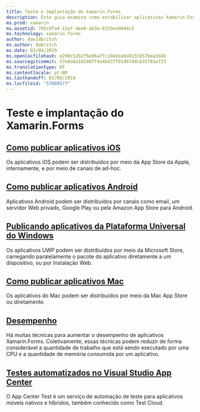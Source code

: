 ```yaml
---
title: Teste e implantação do Xamarin.Forms
description: Este guia examina como estabilizar aplicativos Xamarin.Forms por meio do ajuste de desempenho e da automação de teste com Xamarin.UITest e AppCenter.
ms.prod: xamarin
ms.assetid: 705c9fa4-12ef-4ee0-ab3e-8319ee9944c5
ms.technology: xamarin-forms
author: davidbritch
ms.author: dabritch
ms.date: 03/04/2019
ms.openlocfilehash: e290c52b2f6ed6a7fc194dea6a9155b57bea3d4b
ms.sourcegitcommit: 57e8a0a10246ff9a4bd37f01d67ddc635f81e723
ms.translationtype: HT
ms.contentlocale: pt-BR
ms.lasthandoff: 03/08/2019
ms.locfileid: "57669577"
---
```

# <a name="xamarinforms-deployment-and-testing"></a>Teste e implantação do Xamarin.Forms

## <a name="publishing-ios-appsiosdeploy-testapp-distributionindexmd"></a>[Como publicar aplicativos iOS](~/ios/deploy-test/app-distribution/index.md)

Os aplicativos iOS podem ser distribuídos por meio da App Store da Apple, internamente, e por meio de canais de ad-hoc.

## <a name="publishing-android-appsandroiddeploy-testpublishingindexmd"></a>[Como publicar aplicativos Android](~/android/deploy-test/publishing/index.md)

Aplicativos Android podem ser distribuídos por canais como email, um servidor Web privado, Google Play ou pela Amazon App Store para Android.

## <a name="publishing-universal-windows-platform-appswindowsuwppackaging"></a>[Publicando aplicativos da Plataforma Universal do Windows](/windows/uwp/packaging/)

Os aplicativos UWP podem ser distribuídos por meio da Microsoft Store, carregando paralelamente o pacote do aplicativo diretamente a um dispositivo, ou por Instalação Web.

## <a name="publishing-mac-appsmacdeploy-testpublishing-to-the-app-storeindexmd"></a>[Como publicar aplicativos Mac](~/mac/deploy-test/publishing-to-the-app-store/index.md)

Os aplicativos do Mac podem ser distribuídos por meio da Mac App Store ou diretamente.

## <a name="performanceperformancemd"></a>[Desempenho](performance.md)

Há muitas técnicas para aumentar o desempenho de aplicativos Xamarin.Forms. Coletivamente, essas técnicas podem reduzir de forma considerável a quantidade de trabalho que está sendo executado por uma CPU e a quantidade de memória consumida por um aplicativo.

## <a name="automated-testing-with-visual-studio-app-centerappcentertest-cloud"></a>[Testes automatizados no Visual Studio App Center](/appcenter/test-cloud/)

O App Center Test é um serviço de automação de teste para aplicativos móveis nativos e híbridos, também conhecido como Test Cloud.
